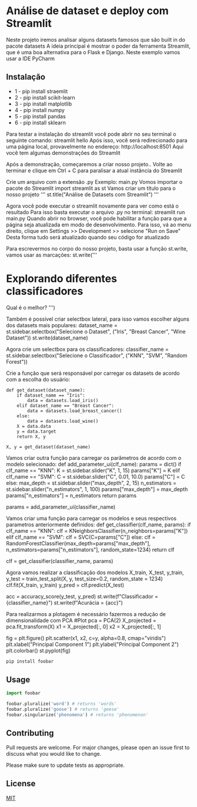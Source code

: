 # Análise de dataset e deploy com Streamlit

Neste projeto iremos analisar alguns datasets famosos que são built in do pacote datasets
A ideia principal é mostrar o poder da ferramenta Streamlit, que é uma boa alternativa para o Flask e Django.
Neste exemplo vamos usar a IDE PyCharm

## Instalação

* 1 - pip install straemlit
* 2 - pip install scikit-learn
* 3 - pip install matplotlib
* 4 - pip install numpy
* 5 - pip install pandas
* 6 - pip install sklearn

Para testar a instalação do streamlit você pode abrir no seu terminal o seguinte comando:
streamlit hello
Após isso, você será redirecionado para uma página local, provavelmente no endereço: http://localhost:8501
Aqui você tem algumas demonstrações do Streamlit

Após a demonstração, começaremos a criar nosso projeto..
Volte ao terminar e clique em Ctrl + C para paralisar a atual instância do Streamlit

Crie um arquivo com a extensão .py
Exemplo: main.py
Vomos importar o pacote do Streamlit
import streamlit as st
Vamos criar um título para o nosso projeto
'''
st.title("Análise de Datasets com Streamlit")
'''

Agora você pode executar o streamlit novamente para ver como está o resultado
Para isso basta executar o arquivo .py no terminal:
streamlit run main.py
Quando abrir no browser, você pode habilitar a função para que a página seja atualizada em modo de desenvolvimento.
Para isso, vá ao menu direito, clique em Settings >> Development >> selecione "Run on Save"
Desta forma tudo será atualizado quando seu código for atualizado

Para escrevermos no corpo do nosso projeto, basta usar a função st.write, vamos usar as marcações:
st.write('''
# Explorando diferentes classificadores
Qual é o melhor?
''')

Também é possível criar selectbox lateral, para isso vamos escolher alguns dos datasets mais populares:
dataset_name = st.sidebar.selectbox("Selecione o Dataset", ("Iris", "Breast Cancer", "Wine Dataset"))
st.write(dataset_name)

Agora crie um selectbox para os classificadores:
classifier_name = st.sidebar.selectbox("Selecione o Classificador", ("KNN", "SVM", "Random Forest"))

Crie a função que será responsável por carregar os datasets de acordo com a escolha do usuário:
```
def get_dataset(dataset_name):
    if dataset_name == "Iris":
        data = datasets.load_iris()
    elif dataset_name == "Breast Cancer":
        data = datasets.load_breast_cancer()
    else:
        data = datasets.load_wine()
    X = data.data
    y = data.target
    return X, y

X, y = get_dataset(dataset_name)
```

Vamos criar outra função para carregar os parâmetros de acordo com o modelo selecionado:
def add_parameter_ui(clf_name):
    params = dict()
    if clf_name == "KNN":
        K = st.sidebar.slider("K", 1, 15)
        params["K"] = K
    elif clf_name == "SVM":
        C = st.sidebar.slider("C", 0.01, 10.0)
        params["C"] = C
    else:
        max_depth = st.sidebar.slider("max_depth", 2, 15)
        n_estimators = st.sidebar.slider("n_estimators", 1, 100)
        params["max_depth"] = max_depth
        params["n_estimators"] = n_estimators
    return params

params = add_parameter_ui(classifier_name)

Vamos criar uma função para carregar os modelos e seus respectivos parametros anteriormente definidos:
def get_classifier(clf_name, params):
    if clf_name == "KNN":
        clf = KNeighborsClassifier(n_neighbors=params["K"])
    elif clf_name == "SVM":
        clf = SVC(C=params["C"])
    else:
        clf = RandomForestClassifier(max_depth=params["max_depth"],
                                     n_estimators=params["n_estimators"], random_state=1234)
    return clf

clf = get_classifier(classifier_name, params)

Agora vamos realizar a classificação dos modelos
X_train, X_test, y_train, y_test = train_test_split(X, y, test_size=0.2, random_state = 1234)
clf.fit(X_train, y_train)
y_pred = clf.predict(X_test)

acc = accuracy_score(y_test, y_pred)
st.write(f"Classificador = {classifier_name}")
st.write(f"Acurácia = {acc}")

Para realizarmos a plotagem é necessário fazermos a redução de dimensionalidade com PCA
#Plot
pca = PCA(2)
X_projected = pca.fit_transform(X)
x1 = X_projected[:, 0]
x2 = X_projected[:, 1]

fig = plt.figure()
plt.scatter(x1, x2, c=y, alpha=0.8, cmap="viridis")
plt.xlabel("Principal Component 1")
plt.ylabel("Principal Component 2")
plt.colorbar()
st.pyplot(fig)








```bash
pip install foobar
```

## Usage

```python
import foobar

foobar.pluralize('word') # returns 'words'
foobar.pluralize('goose') # returns 'geese'
foobar.singularize('phenomena') # returns 'phenomenon'
```

## Contributing
Pull requests are welcome. For major changes, please open an issue first to discuss what you would like to change.

Please make sure to update tests as appropriate.

## License
[MIT](https://choosealicense.com/licenses/mit/)
